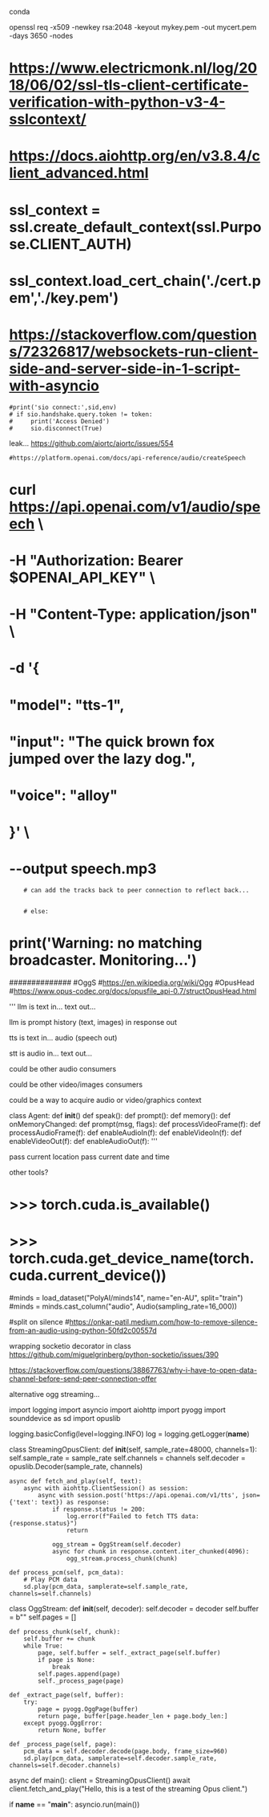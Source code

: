 
conda


openssl req -x509 -newkey rsa:2048 -keyout mykey.pem -out mycert.pem -days 3650 -nodes


# https://www.electricmonk.nl/log/2018/06/02/ssl-tls-client-certificate-verification-with-python-v3-4-sslcontext/
# https://docs.aiohttp.org/en/v3.8.4/client_advanced.html
# ssl_context = ssl.create_default_context(ssl.Purpose.CLIENT_AUTH)
# ssl_context.load_cert_chain('./cert.pem','./key.pem')

# https://stackoverflow.com/questions/72326817/websockets-run-client-side-and-server-side-in-1-script-with-asyncio

    #print('sio connect:',sid,env)
    # if sio.handshake.query.token != token: 
    #     print('Access Denied')
    #     sio.disconnect(True)
leak... 
    https://github.com/aiortc/aiortc/issues/554


    #https://platform.openai.com/docs/api-reference/audio/createSpeech

# curl https://api.openai.com/v1/audio/speech \
#   -H "Authorization: Bearer $OPENAI_API_KEY" \
#   -H "Content-Type: application/json" \
#   -d '{
#     "model": "tts-1",
#     "input": "The quick brown fox jumped over the lazy dog.",
#     "voice": "alloy"
#   }' \
#   --output speech.mp3



        # can add the tracks back to peer connection to reflect back... 


        # else:
#     print('Warning: no matching broadcaster.  Monitoring...')

##############
#OggS
#https://en.wikipedia.org/wiki/Ogg 
#OpusHead
#https://www.opus-codec.org/docs/opusfile_api-0.7/structOpusHead.html

'''
llm is text in... text out... 


llm is prompt history (text, images) in response out

tts is text in... audio (speech out)

stt is audio in... text out... 

could be other audio consumers

could be other video/images consumers

could be a way to acquire audio or video/graphics context

class Agent:
    def __init__()
    def speak():
    def prompt():
    def memory():
    def onMemoryChanged:
    def prompt(msg, flags):
    def processVideoFrame(f):
    def processAudioFrame(f):
    def enableAudioIn(f):
    def enableVideoIn(f):
    def enableVideoOut(f):
    def enableAudioOut(f):
'''

pass current location
pass current date and time

other tools?


# >>> torch.cuda.is_available()
# >>> torch.cuda.get_device_name(torch.cuda.current_device())


#minds = load_dataset("PolyAI/minds14", name="en-AU", split="train")
#minds = minds.cast_column("audio", Audio(sampling_rate=16_000))


#split on silence
#https://onkar-patil.medium.com/how-to-remove-silence-from-an-audio-using-python-50fd2c00557d


wrapping socketio decorator in class
https://github.com/miguelgrinberg/python-socketio/issues/390

https://stackoverflow.com/questions/38867763/why-i-have-to-open-data-channel-before-send-peer-connection-offer


alternative ogg streaming...

import logging
import asyncio
import aiohttp
import pyogg
import sounddevice as sd
import opuslib

logging.basicConfig(level=logging.INFO)
log = logging.getLogger(__name__)

class StreamingOpusClient:
    def __init__(self, sample_rate=48000, channels=1):
        self.sample_rate = sample_rate
        self.channels = channels
        self.decoder = opuslib.Decoder(sample_rate, channels)

    async def fetch_and_play(self, text):
        async with aiohttp.ClientSession() as session:
            async with session.post('https://api.openai.com/v1/tts', json={'text': text}) as response:
                if response.status != 200:
                    log.error(f"Failed to fetch TTS data: {response.status}")
                    return

                ogg_stream = OggStream(self.decoder)
                async for chunk in response.content.iter_chunked(4096):
                    ogg_stream.process_chunk(chunk)

    def process_pcm(self, pcm_data):
        # Play PCM data
        sd.play(pcm_data, samplerate=self.sample_rate, channels=self.channels)

class OggStream:
    def __init__(self, decoder):
        self.decoder = decoder
        self.buffer = b""
        self.pages = []

    def process_chunk(self, chunk):
        self.buffer += chunk
        while True:
            page, self.buffer = self._extract_page(self.buffer)
            if page is None:
                break
            self.pages.append(page)
            self._process_page(page)

    def _extract_page(self, buffer):
        try:
            page = pyogg.OggPage(buffer)
            return page, buffer[page.header_len + page.body_len:]
        except pyogg.OggError:
            return None, buffer

    def _process_page(self, page):
        pcm_data = self.decoder.decode(page.body, frame_size=960)
        sd.play(pcm_data, samplerate=self.decoder.sample_rate, channels=self.decoder.channels)

async def main():
    client = StreamingOpusClient()
    await client.fetch_and_play("Hello, this is a test of the streaming Opus client.")

if __name__ == "__main__":
    asyncio.run(main())